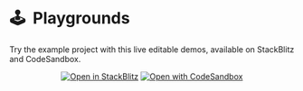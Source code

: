 # 🕹  Playgrounds

Try the example project with this live editable demos, available
on StackBlitz and CodeSandbox.

<!-- more -->

<div align="center">
	<a href="https://stackblitz.com/github/JulianCataldo/astro-openapi/tree/main/demo"><img src="https://developer.stackblitz.com/img/open_in_stackblitz.svg" alt="Open in StackBlitz"></a>
	<a href="https://codesandbox.io/s/github/JulianCataldo/astro-openapi/main/demo"><img src="https://assets.codesandbox.io/github/button-edit-lime.svg" alt="Open with CodeSandbox"></a>
</div>

<!-- SPLASH VIDEO -->
